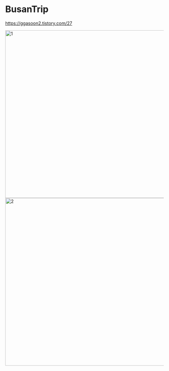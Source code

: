 # BusanTrip

https://ggasoon2.tistory.com/27

<img width="533" alt="1" src="https://user-images.githubusercontent.com/37135479/167773767-efd07d51-156b-401d-ab89-eb5bde920472.png">

<img width="533" alt="2" src="https://user-images.githubusercontent.com/37135479/167773798-21785c20-1754-41bd-9231-8e9e6bcf74d9.png">
